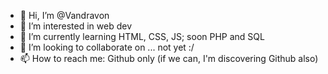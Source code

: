 - 👋 Hi, I’m @Vandravon
- 👀 I’m interested in web dev
- 🌱 I’m currently learning HTML, CSS, JS; soon PHP and SQL
- 💞️ I’m looking to collaborate on ... not yet :/
- 📫 How to reach me: Github only (if we can, I'm discovering Github also)

<!---
Vandravon/Vandravon is a ✨ special ✨ repository because its `README.md` (this file) appears on your GitHub profile.
You can click the Preview link to take a look at your changes.
--->
